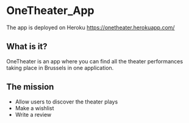 # OneTheater_App

The app is deployed on Heroku 
https://onetheater.herokuapp.com/

## What is it?

OneTheater is an app where you can find all the theater performances taking place in Brussels in one application.

## The mission


- Allow users to discover the theater plays 
- Make a wishlist
- Write a review

